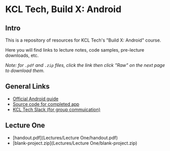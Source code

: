 # KCL Tech, Build X: Android

## Intro

This is a repository of resources for KCL Tech's "Build X: Android" course.

Here you will find links to lecture notes, code samples, pre-lecture downloads, etc.

*Note: for `.pdf` and `.zip` files, click the link then click "Raw" on the next page to download them.*

## General Links

- [Official Android guide](https://developer.android.com/guide)
- [Source code for completed app](https://github.com/markormesher/KCLTechAndroidCourseApp)
- [KCL Tech Slack (for group commuication)](https://kcltechhq.slack.com)

## Lecture One

- [handout.pdf](Lectures/Lecture One/handout.pdf)
- [blank-project.zip](Lectures/Lecture One/blank-project.zip)
